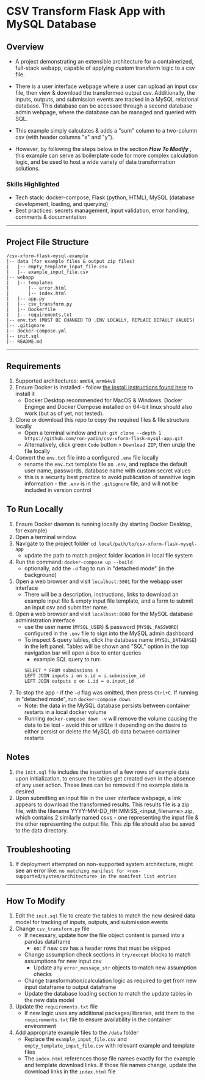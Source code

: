 # CSV Transform Flask App with MySQL Database
## Overview
- A project demonstrating an extensible architecture for a containerized, full-stack webapp, capable of applying custom transform logic to a csv file.  

- There is a user interface webpage where a user can upload an input csv file, then view & download the transformed output csv. Additionally, the inputs, outputs, and submission events are tracked in a MySQL relational database. This database can be accessed through a second database admin webpage, where the database can be managed and queried with SQL. 
  
- This example simply calculates & adds a "sum" column to a two-column csv (with header columns "x" and "y").

- However, by following the steps below in the section <i>**How To Modify**</i> , this example can serve as boilerplate code for more complex calculation logic, and be used to host a wide variety of data transformation solutions.

### Skills Highlighted
- Tech stack: docker-compose, Flask (python, HTML), MySQL (database development, loading, and querying)
- Best practices: secrets management, input validation, error handling, comments & documentation
___
## Project File Structure
```
/csv-xform-flask-mysql-example
|-- data (for example files & output zip files)
|   |-- empty_template_input_file.csv
|   |-- example_input_file.csv
|-- webapp
|   |-- templates
|       |-- error.html
|       |-- index.html
|   |-- app.py
|   |-- csv_transform.py
|   |-- Dockerfile
|   |-- requirements.txt
|-- env.txt (MUST BE CHANGED TO .ENV LOCALLY, REPLACE DEFAULT VALUES)
|-- .gitignore
|-- docker-compose.yml
|-- init.sql
|-- README.md
```
___
## Requirements
1. Supported architectures: ```amd64```,  ```arm64v8```
1. Ensure Docker is installed - follow [the install instructions found here](https://docs.docker.com/desktop/) to install it
    - Docker Desktop recommended for MacOS & Windows. Docker Enginge and Docker Compose installed on 64-bit linux should also work (but as of yet, not tested). 
1. Clone or download this repo to copy the required files & file structure locally
    - Open a terminal window and run: ```git clone --depth 1 https://github.com/ron-yadin/csv-xform-flask-mysql-app.git```
    - Alternatively, click green ```Code``` button >  ```Download ZIP```, then unzip the file locally
1. Convert the ```env.txt``` file into a configured ```.env``` file locally
    - rename the ```env.txt``` template file as  ```.env```, and replace the default user name, passwords, database name with custom secret values
    - this is a security best practice to avoid publication of sensitive login information - the ```.env``` is in the ```.gitignore``` file, and will not be included in version control
## To Run Locally
1. Ensure Docker daemon is running locally (by starting Docker Desktop, for example)
1. Open a terminal window
1. Navigate to the project folder ```cd local/path/to/csv-xform-flask-mysql-app```    
    - update the path to match project folder location in local file system 
1. Run the command: ```docker-compose up --build```
    - optionally, add the ```-d``` flag to run in "detached mode" (in the background)
1. Open a web browser and visit ```localhost:5001``` for the webapp user interface
    - There will be a description, instructions, links to download an example input file & empty input file template, and a form to submit an input csv and submitter name. 
1. Open a web browser and visit ```localhost:8080``` for the MySQL database administration interface
    - use the user name (```MYSQL_USER```) & password (```MYSQL_PASSWORD```) configured in the ```.env``` file to sign into the MySQL admin dashboard
    - To inspect & query tables, click the database name (```MYSQL_DATABASE```) in the left panel. Tables will be shown and "SQL" option in the top navigation bar will open a box to enter queries
        - example SQL query to run: 
        ```
        SELECT * FROM submissions s 
        LEFT JOIN inputs i on s.id = i.submission_id 
        LEFT JOIN outputs o on i.id = o.input_id
        ```
1. To stop the app - if the ```-d``` flag was omitted, then press ```Ctrl+C```. If running in "detached mode", run ```docker-compose down```. 
    - Note: the data in the MySQL database persists between container restarts in a local docker volume
    - Running ```docker-compose down -v``` will remove the volume causing the data to be lost - avoid this or utilize it depending on the desire to either persist or delete the MySQL db data between container restarts
## Notes
1. the ```init.sql``` file includes the insertion of a few rows of example data upon initialization, to ensure the tables get created even in the absence of any user action. These lines can be removed if no example data is desired.
1. Upon submitting an input file in the user interface webpage, a link appears to download the transformed results. This results file is a zip file, with the filename YYYY-MM-DD_HH:MM:SS_\<input_filename\>.zip, which contains 2 similarly named csvs - one representing the input file & the other representing the output file. This zip file should also be saved to the data directory. 
## Troubleshooting
1. If deployment attempted on non-supported system architecture, might see an error like: ```no matching manifest for <non-supported/system/architecture> in the manifest list entries```
___
## How To Modify
1. Edit the ```init.sql``` file to create the tables to match the new desired data model for tracking of inputs, outputs, and submission events
1. Change ```csv_transform.py``` file
    - If necessary, update how the file object content is parsed into a pandas dataframe
        - ex: if new csv has a header rows that must be skipped
    - Change assumption check sections in ```try/except``` blocks to match assumptions for new input csv
        - Update any ```error_message_str``` objects to match new assumption checks
    - Change transformation/calculation logic as required to get from new input dataframe to output dataframe
    - Update the database loading section to match the update tables in the new data model
1. Update the ```requirements.txt``` file
    - If new logic uses any additional packages/libraries, add them to the ```requirements.txt``` file to ensure availability in the container environment
1. Add appropriate example files to the ```/data``` folder
    - Replace the ```example_input_file.csv``` and ```empty_template_input_file.csv``` with relevant example and template files
    - The ```index.html``` references those file names exactly for the example and template download links. If those file names change, update the download links in the ```index.html``` file 